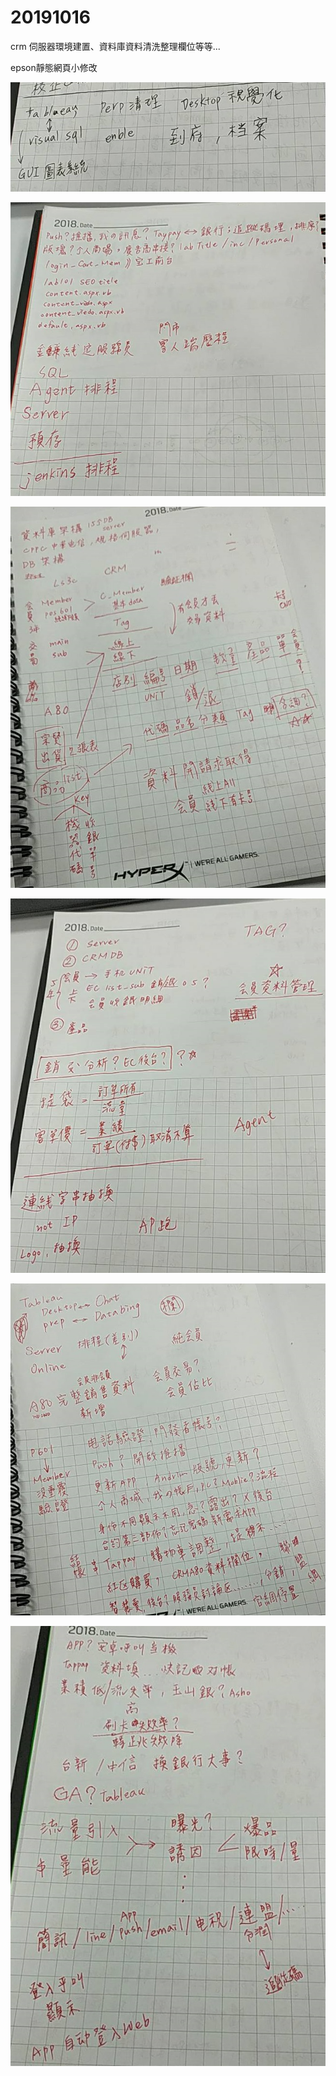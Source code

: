 # 20191016

crm 伺服器環境建置、資料庫資料清洗整理欄位等等...

epson靜態網頁小修改

![](../.gitbook/assets/555.jpg)

![](../.gitbook/assets/556.jpg)

![](../.gitbook/assets/557.jpg)

![](../.gitbook/assets/558.jpg)

![](../.gitbook/assets/559.jpg)

![](../.gitbook/assets/554.jpg)



